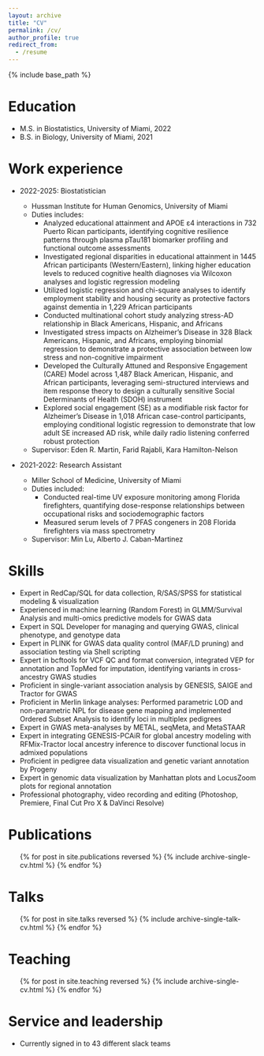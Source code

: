 ```yaml
---
layout: archive
title: "CV"
permalink: /cv/
author_profile: true
redirect_from:
  - /resume
---
```


{% include base_path %}

Education
======

* M.S. in Biostatistics, University of Miami, 2022
* B.S. in Biology, University of Miami, 2021

Work experience
======
* 2022-2025: Biostatistician
  * Hussman Institute for Human Genomics, University of Miami
  * Duties includes: 
    * Analyzed educational attainment and APOE ε4 interactions in 732 Puerto Rican participants, identifying cognitive resilience patterns through plasma pTau181 biomarker profiling and functional outcome assessments
    * Investigated regional disparities in educational attainment in 1445 African participants (Western/Eastern), linking higher education levels to reduced cognitive health diagnoses via Wilcoxon analyses and logistic regression modeling
    * Utilized logistic regression and chi-square analyses to identify employment stability and housing security as protective factors against dementia in 1,229 African participants
    * Conducted multinational cohort study analyzing stress-AD relationship in Black Americans, Hispanic, and Africans 
    * Investigated stress impacts on Alzheimer’s Disease in 328 Black Americans, Hispanic, and Africans, employing binomial regression to demonstrate a protective association between low stress and non-cognitive impairment
    * Developed the Culturally Attuned and Responsive Engagement (CARE) Model across 1,487 Black American, Hispanic, and African participants, leveraging semi-structured interviews and item response theory to design a culturally sensitive Social Determinants of Health (SDOH) instrument
    * Explored social engagement (SE) as a modifiable risk factor for Alzheimer’s Disease in 1,018 African case-control participants, employing conditional logistic regression to demonstrate that low adult SE increased AD risk, while daily radio listening conferred robust protection
  * Supervisor: Eden R. Martin, Farid Rajabli, Kara Hamilton-Nelson

* 2021-2022: Research Assistant
  * Miller School of Medicine, University of Miami
  * Duties included: 
    * Conducted real-time UV exposure monitoring among Florida firefighters, quantifying dose-response relationships between occupational risks and sociodemographic factors 
    * Measured serum levels of 7 PFAS congeners in 208 Florida firefighters via mass spectrometry
  * Supervisor: Min Lu, Alberto J. Caban-Martinez
  
Skills
======
* Expert in RedCap/SQL for data collection, R/SAS/SPSS for statistical modeling & visualization
* Experienced in machine learning (Random Forest) in GLMM/Survival Analysis and multi-omics predictive models for GWAS data
* Expert in SQL Developer for managing and querying GWAS, clinical phenotype, and genotype data
* Expert in PLINK for GWAS data quality control (MAF/LD pruning) and association testing via Shell scripting
* Expert in bcftools for VCF QC and format conversion, integrated VEP for annotation and TopMed for imputation, identifying variants in cross-ancestry GWAS studies
* Proficient in single-variant association analysis by GENESIS, SAIGE and Tractor for GWAS
* Proficient in Merlin linkage analyses: Performed parametric LOD and non-parametric NPL for disease gene mapping and implemented Ordered Subset Analysis to identify loci in multiplex pedigrees
* Expert in GWAS meta-analyses by METAL, seqMeta, and MetaSTAAR
* Expert in integrating GENESIS-PCAiR for global ancestry modeling with RFMix-Tractor local ancestry inference to discover functional locus in admixed populations
* Proficient in pedigree data visualization and genetic variant annotation by Progeny
* Expert in genomic data visualization by Manhattan plots and LocusZoom plots for regional annotation
* Professional photography, video recording and editing (Photoshop, Premiere, Final Cut Pro X & DaVinci Resolve)

Publications
======
  <ul>{% for post in site.publications reversed %}
    {% include archive-single-cv.html %}
  {% endfor %}</ul>
  
Talks
======
  <ul>{% for post in site.talks reversed %}
    {% include archive-single-talk-cv.html  %}
  {% endfor %}</ul>
  
Teaching
======
  <ul>{% for post in site.teaching reversed %}
    {% include archive-single-cv.html %}
  {% endfor %}</ul>
  
Service and leadership
======
* Currently signed in to 43 different slack teams
